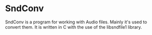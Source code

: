 # SndConv
SndConv is a program for working with Audio files. Mainly it's used to convert them. It is written in C with the use of the libsndfile1 library.
